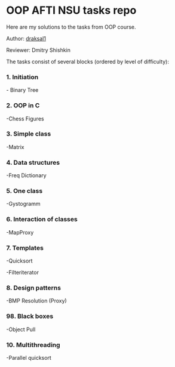 <h1>OOP AFTI NSU tasks repo</h1>

Here are my solutions to the tasks from OOP course.

Author: [draksal1](https://github.com/draksal1)

Reviewer: 	Dmitry Shishkin

The tasks consist of several blocks (ordered by level of difficulty):

<h3>1.  Initiation</h3>
 - Binary Tree

<h3>2. OOP in C</h3>
-Chess Figures
<h3>3. Simple class</h3>
-Matrix

<h3>4. Data structures</h3>
-Freq Dictionary

<h3>5. One class</h3>
-Gystogramm

<h3>6. Interaction of classes</h3>
-MapProxy

<h3>7. Templates</h3>
-Quicksort


-Filteriterator

<h3>8. Design patterns</h3>
-BMP Resolution (Proxy)

<h3>98. Black boxes</h3>
-Object Pull

<h3>10. Multithreading</h3>
-Parallel quicksort

